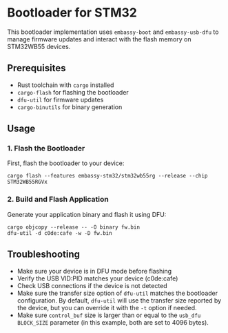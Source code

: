 # Bootloader for STM32

This bootloader implementation uses `embassy-boot` and `embassy-usb-dfu` to manage firmware updates and interact with the flash memory on STM32WB55 devices.

## Prerequisites

- Rust toolchain with `cargo` installed
- `cargo-flash` for flashing the bootloader
- `dfu-util` for firmware updates
- `cargo-binutils` for binary generation

## Usage

### 1. Flash the Bootloader

First, flash the bootloader to your device:

```
cargo flash --features embassy-stm32/stm32wb55rg --release --chip STM32WB55RGVx
```

### 2. Build and Flash Application

Generate your application binary and flash it using DFU:

```
cargo objcopy --release -- -O binary fw.bin
dfu-util -d c0de:cafe -w -D fw.bin
```

## Troubleshooting

- Make sure your device is in DFU mode before flashing
- Verify the USB VID:PID matches your device (c0de:cafe)
- Check USB connections if the device is not detected
- Make sure the transfer size option of `dfu-util` matches the bootloader configuration. By default, `dfu-util` will use the transfer size reported by the device, but you can override it with the `-t` option if needed.
- Make sure `control_buf` size is larger than or equal to the `usb_dfu` `BLOCK_SIZE` parameter (in this example, both are set to 4096 bytes).
